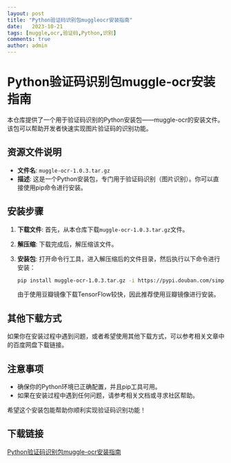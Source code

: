 ```yaml
---
layout: post
title: "Python验证码识别包muggleocr安装指南"
date:   2023-10-21
tags: [muggle,ocr,验证码,Python,识别]
comments: true
author: admin
---
```

# Python验证码识别包muggle-ocr安装指南

本仓库提供了一个用于验证码识别的Python安装包——muggle-ocr的安装文件。该包可以帮助开发者快速实现图片验证码的识别功能。

## 资源文件说明

- **文件名**: `muggle-ocr-1.0.3.tar.gz`
- **描述**: 这是一个Python安装包，专门用于验证码识别（图片识别）。你可以直接使用pip命令进行安装。

## 安装步骤

1. **下载文件**: 首先，从本仓库下载`muggle-ocr-1.0.3.tar.gz`文件。

2. **解压缩**: 下载完成后，解压缩该文件。

3. **安装包**: 打开命令行工具，进入解压缩后的文件目录，然后执行以下命令进行安装：

   ```bash
   pip install muggle-ocr-1.0.3.tar.gz -i https://pypi.douban.com/simple
   ```

   由于使用豆瓣镜像下载TensorFlow较快，因此推荐使用豆瓣镜像进行安装。

## 其他下载方式

如果你在安装过程中遇到问题，或者希望使用其他下载方式，可以参考相关文章中的百度网盘下载链接。

## 注意事项

- 确保你的Python环境已正确配置，并且pip工具可用。
- 如果在安装过程中遇到任何问题，请参考相关文档或寻求社区帮助。

希望这个安装包能帮助你顺利实现验证码识别功能！

## 下载链接

[Python验证码识别包muggle-ocr安装指南](https://pan.quark.cn/s/5d3adbd435f4)
